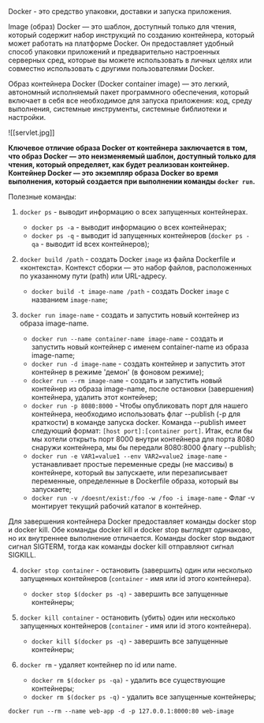 Docker - это средство упаковки, доставки и запуска приложения.

Image (образ) Docker — это шаблон, доступный только для чтения, который содержит набор инструкций по созданию контейнера, который может работать на платформе Docker. Он предоставляет удобный способ упаковки приложений и предварительно настроенных серверных сред, которые вы можете использовать в личных целях или совместно использовать с другими пользователями Docker.

Образ контейнера Docker (Docker container image) — это легкий, автономный исполняемый пакет программного обеспечения, который включает в себя все необходимое для запуска приложения: код, среду выполнения, системные инструменты, системные библиотеки и настройки.

![[servlet.jpg]]


**Ключевое отличие образа Docker от контейнера заключается в том, что образ Docker — это неизменяемый шаблон, доступный только для чтения, который определяет, как будет реализован контейнер. Контейнер Docker — это экземпляр образа Docker во время выполнения, который создается при выполнении команды `docker run`.**

Полезные команды:

1. `docker ps` - выводит информацию о всех запущенных контейнерах.
	- `docker ps -a` - выводит информацию о всех контейнерах;
	- `docker ps -q` - выводит id запущенных контейнеров (`docker ps -qa`  - выводит id всех контейнеров);
	
2. `docker build /path` - создать Docker `image` из файла Dockerfile и «контекста». Контекст сборки — это набор файлов, расположенных по указанному пути (path) или URL-адресу.
	- `docker build -t image-name /path` - создать Docker `image` c названием `image-name`;
	
3. `docker run image-name` - создать и запустить новый контейнер из образа image-name.
	- `docker run --name container-name image-name` - создать и запустить новый контейнер с именем container-name из образа image-name;
	- `docker run -d image-name` - создать контейнер и запустить этот контейнер в режиме 'демон' (в фоновом режиме);
	- `docker run --rm image-name` - создать и запустить новый контейнер из образа image-name, после остановки (завершения) контейнера, удалить этот контейнер;
	- `docker run -p 8080:8000` - Чтобы опубликовать порт для нашего контейнера, необходимо использовать флаг --publish (-p для краткости) в команде запуска docker. Команда --publish имеет следующий формат: `[host port]:[container port]`. Итак, если бы мы хотели открыть порт 8000 внутри контейнера для порта 8080 снаружи контейнера, мы бы передали 8080:8000 флагу --publish;
	- `docker run -e VAR1=value1 --env VAR2=value2 image-name` - устанавливает простые переменные среды (не массивы) в контейнере, который вы запускаете, или перезаписывает переменные, определенные в Dockerfile образа, который вы запускаете;
	- `docker run -v /doesnt/exist:/foo -w /foo -i image-name` - Флаг -v монтирует текущий рабочий каталог в контейнер. 


Для завершения контейнера Docker предоставляет команды docker stop и docker kill. Обе команды docker kill и docker stop выглядят одинаково, но их внутреннее выполнение отличается. Команды docker stop выдают сигнал SIGTERM, тогда как команды docker kill отправляют сигнал SIGKILL.

4. `docker stop container` - остановить (завершить) один или несколько запущенных контейнеров (`container` - имя или id этого контейнера).
	- `docker stop $(docker ps -q)` - завершить все запущенные контейнеры;

5. `docker kill container` - остановить (убить) один или несколько запущенных контейнеров (`container` - имя или id этого контейнера).
	- `docker kill $(docker ps -q)` - завершить все запущенные контейнеры;

6. `docker rm` - удаляет контейнер по id или name.
	- `docker rm $(docker ps -qa)` - удалить все существующие контейнеры;
	- `docker rm $(docker ps -q)` - удалить все запущенные контейнеры;





```
docker run --rm --name web-app -d -p 127.0.0.1:8000:80 web-image
```
